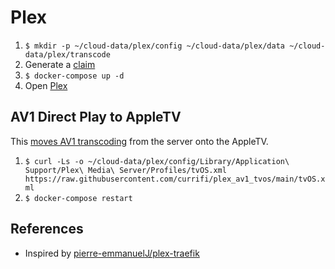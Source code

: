 # Plex

1.  `$ mkdir -p ~/cloud-data/plex/config ~/cloud-data/plex/data ~/cloud-data/plex/transcode`
1.  Generate a [claim](https://www.plex.tv/claim)
1.  `$ docker-compose up -d`
1.  Open [Plex](https://plex.noizwaves.cloud)

## AV1 Direct Play to AppleTV
This [moves AV1 transcoding](https://github.com/currifi/plex_av1_tvos) from the server onto the AppleTV.
1.  `$ curl -Ls -o ~/cloud-data/plex/config/Library/Application\ Support/Plex\ Media\ Server/Profiles/tvOS.xml https://raw.githubusercontent.com/currifi/plex_av1_tvos/main/tvOS.xml`
1.  `$ docker-compose restart`

## References

- Inspired by [pierre-emmanuelJ/plex-traefik](https://github.com/pierre-emmanuelJ/plex-traefik)
